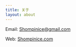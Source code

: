 ```yaml
---
title: 关于
layout: about
---
```


Email: <a href="mailto:Shompinice@gmail.com">Shompinice@gmail.com</a>

Web: <a href="https://shompinice.com">Shompinice.com</a>

<!-- more -->
